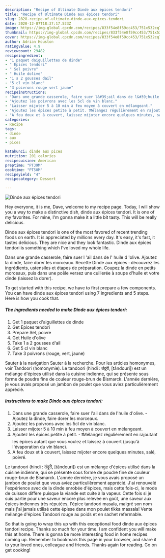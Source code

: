 ```yaml
---
description: "Recipe of Ultimate Dinde aux épices tendori"
title: "Recipe of Ultimate Dinde aux épices tendori"
slug: 2828-recipe-of-ultimate-dinde-aux-epices-tendori
date: 2020-12-07T18:37:17.523Z
image: https://img-global.cpcdn.com/recipes/833f54e8f59cc453/751x532cq70/dinde-aux-epices-tendori-photo-principale-de-la-recette.jpg
thumbnail: https://img-global.cpcdn.com/recipes/833f54e8f59cc453/751x532cq70/dinde-aux-epices-tendori-photo-principale-de-la-recette.jpg
cover: https://img-global.cpcdn.com/recipes/833f54e8f59cc453/751x532cq70/dinde-aux-epices-tendori-photo-principale-de-la-recette.jpg
author: Adrian Houston
ratingvalue: 4.9
reviewcount: 29482
recipeingredient:
- "1 paquet daiguillettes de dinde"
- " Epices tendori"
- " Sel poivre"
- " Huile dolive"
- "1 a 2 gousses dail"
- "5 cl vin blanc"
- "3 poivrons rouge vert jaune"
recipeinstructions:
- "Dans une grande casserole, faire suer l&#39;ail dans de l&#39;huile d&#39;olive. Ajoutez la dinde, faire dorer les morceaux."
- "Ajoutez les poivrons avec les 5cl de vin blanc."
- "Laisser mijoter 5 à 10 min à feu moyen à couvert en mélangeant."
- "Ajoutez les épices petite à petit. ❗Mélangez régulièrement en rajoutant les épices autant que vous voulez et laissez à couvert (jusqu&#39;à l&#39;évaporation du vin blanc)."
- "A feu doux et à couvert, laissez mijoter encore quelques minutes, salé, poivré."
categories:
- Recipe
tags:
- dinde
- aux
- pices

katakunci: dinde aux pices 
nutrition: 201 calories
recipecuisine: American
preptime: "PT39M"
cooktime: "PT50M"
recipeyield: "4"
recipecategory: Dessert

---
```



![Dinde aux épices tendori](https://img-global.cpcdn.com/recipes/833f54e8f59cc453/751x532cq70/dinde-aux-epices-tendori-photo-principale-de-la-recette.jpg)

Hey everyone, it is me, Dave, welcome to my recipe page. Today, I will show you a way to make a distinctive dish, dinde aux épices tendori. It is one of my favorites. For mine, I'm gonna make it a little bit tasty. This will be really delicious.

Dinde aux épices tendori is one of the most favored of recent trending foods on earth. It is appreciated by millions every day. It's easy, it's fast, it tastes delicious. They are nice and they look fantastic. Dinde aux épices tendori is something which I've loved my whole life.

Dans une grande casserole, faire suer l &#39;ail dans de l&#39; huile d &#39;olive. Ajoutez la dinde, faire dorer les morceaux. Recette Dinde aux épices : découvrez les ingrédients, ustensiles et étapes de préparation. Coupez la dinde en petits morceaux, puis dans une poêle versez une cuillerée à soupe d&#39;huile et votre dinde (laissez la dorer).


To get started with this recipe, we have to first prepare a few components. You can have dinde aux épices tendori using 7 ingredients and 5 steps. Here is how you cook that.

<!--inarticleads1-->

##### The ingredients needed to make Dinde aux épices tendori:

1. Get 1 paquet d&#39;aiguillettes de dinde
1. Get  Epices tendori
1. Prepare  Sel, poivre
1. Get  Huile d&#39;olive
1. Take 1 a 2 gousses d&#39;ail
1. Get 5 cl vin blanc
1. Take 3 poivrons (rouge, vert, jaune)


Sauter à la navigation Sauter à la recherche. Pour les articles homonymes, voir Tandoori (homonymie). Le tandoori (hindi : तंदूरी, [tândouri]) est un mélange d&#39;épices utilisé dans la cuisine indienne, qui se présente sous forme de poudre fine de couleur rouge-brun de Bismarck. L&#39;année dernière, je vous avais proposé un jambon de poulet que vous aviez particulièrement apprécié. 

<!--inarticleads2-->

##### Instructions to make Dinde aux épices tendori:

1. Dans une grande casserole, faire suer l&#39;ail dans de l&#39;huile d&#39;olive. - Ajoutez la dinde, faire dorer les morceaux.
1. Ajoutez les poivrons avec les 5cl de vin blanc.
1. Laisser mijoter 5 à 10 min à feu moyen à couvert en mélangeant.
1. Ajoutez les épices petite à petit. - ❗Mélangez régulièrement en rajoutant les épices autant que vous voulez et laissez à couvert (jusqu&#39;à l&#39;évaporation du vin blanc).
1. A feu doux et à couvert, laissez mijoter encore quelques minutes, salé, poivré.


Le tandoori (hindi : तंदूरी, [tândouri]) est un mélange d&#39;épices utilisé dans la cuisine indienne, qui se présente sous forme de poudre fine de couleur rouge-brun de Bismarck. L&#39;année dernière, je vous avais proposé un jambon de poulet que vous aviez particulièrement apprécié. J&#39;ai renouvelé l&#39;expérience avec de la dinde enrobée d&#39;épices, mais cette fois-ci, le mode de cuisson diffère puisque la viande est cuite à la vapeur. Cette fois si je suis partie pour une saveur encore plus relevée en goût, une saveur aux épices indiennes très réputées, l&#39;épice tandoori masala, malgré son nom mais j&#39;ai jamais utilisé cette épisse dans mon poulet tikka massala! Vente mélange d&#39;épices Tandoori rouge au poids et en sachet refermable. 

So that is going to wrap this up with this exceptional food dinde aux épices tendori recipe. Thanks so much for your time. I am confident you will make this at home. There is gonna be more interesting food in home recipes coming up. Remember to bookmark this page in your browser, and share it to your loved ones, colleague and friends. Thanks again for reading. Go on get cooking!
